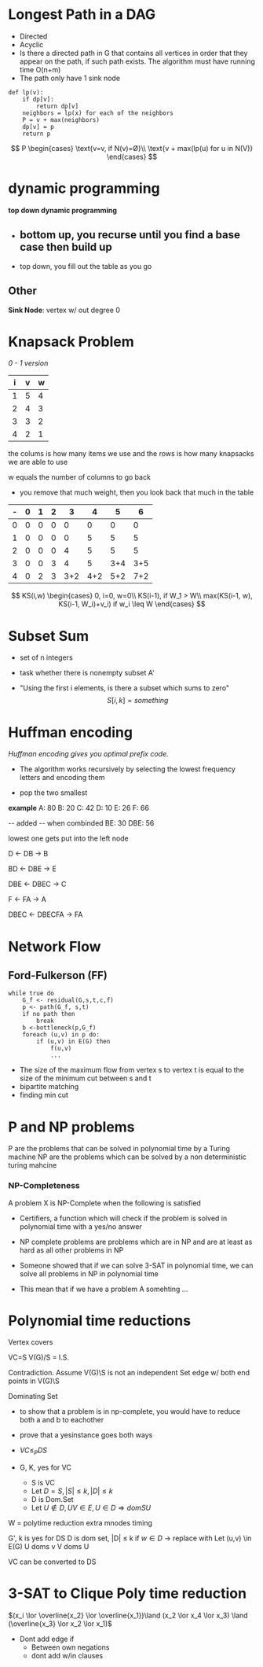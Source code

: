 
# Longest Path in a DAG
- Directed
- Acyclic
- Is there a directed path in G that contains all vertices in order that they appear on the path, if such path exists. The algorithm must have running time O(n+m)
- The path only have 1 sink node

```
def lp(v):
	if dp[v]:
		return dp[v]
	neighbors = lp(x) for each of the neighbors	
	P = v + max(neighbors)
	dp[v] = p
	return p
```

$$
P
\begin{cases}
\text{v=v, if N(v)=Ø}\\
\text{v + max(lp(u) for u in N(V)}
\end{cases}
$$
# dynamic programming

**top down dynamic programming**
- bottom up, you recurse until you find a base case then build up
	- 
- top down, you fill out the table as you go
## Other
**Sink Node**: vertex w/ out degree 0


# Knapsack Problem
*0 - 1 version*


| i   | v   | w   |
| --- | --- | --- |
| 1   | 5   | 4   |
| 2   | 4   | 3   |
| 3   | 3   | 2   |
| 4   | 2   | 1   |

the colums is how many items we use
and the rows is how many knapsacks we are able to use

w equals the number of columns to go back
- you remove that much weight, then you look back that much in the table

| -   | 0   | 1   | 2   | 3   | 4   | 5   | 6   |
| --- | --- | --- | --- | --- | --- | --- | --- |
| 0   | 0   | 0   | 0   | 0   | 0   | 0   | 0   |
| 1   | 0   | 0   | 0   | 0   | 5   | 5   | 5   |
| 2   | 0   | 0   | 0   | 4   | 5   | 5   | 5   |
| 3   | 0   | 0   | 3   | 4   | 5   | 3+4 | 3+5 |
| 4   | 0   | 2   | 3   | 3+2 | 4+2 | 5+2 | 7+2 |

$$
KS(i,w)
\begin{cases}
0, i=0, w=0\\
KS(i-1), if W_1 > W\\
max(KS(i-1, w), KS(i-1, W_i)+v_i) if w_i \leq W
\end{cases}
$$



# Subset Sum
- set of n integers
- task whether there is nonempty subset A'

- "Using the first i elements, is there a subset which sums to zero"
$$
S[i,k] = something
$$


# Huffman encoding
*Huffman encoding gives you optimal prefix code.*
- The algorithm works recursively by selecting the lowest frequency letters and encoding them

- pop the two smallest

**example**
A: 80
B: 20
C: 42
D: 10
E: 26
F: 66

-- added -- when combinded
BE: 30
DBE: 56

lowest one gets put into the left node

D <- DB -> B

BD <- DBE -> E

DBE <- DBEC -> C


F <- FA -> A

DBEC <- DBECFA -> FA


# Network Flow

## Ford-Fulkerson (FF)

```
while true do
	G_f <- residual(G,s,t,c,f)
	p <- path(G_f, s,t)
	if no path then
		break
	b <-bottleneck(p,G_f)
	foreach (u,v) in p do:
		if (u,v) in E(G) then
			f(u,v)
			...
```

- The size of the maximum flow from vertex s to vertex t is equal to the size of the minimum cut between s and t
- bipartite matching
- finding min cut




# P and NP problems


P are the problems that can be solved in polynomial time by a Turing machine
NP are the problems which can be solved by a non deterministic turing mahcine

### NP-Completeness
A problem X is NP-Complete when the following is satisfied
- Certifiers, a function which will check if the problem is solved in polynomial time with a yes/no answer


- NP complete problems are problems which are in NP and are at least as hard as all other problems in NP
- Someone showed that if we can solve 3-SAT in polynomial time, we can solve all problems in NP in polynomial time
- This mean that if we have a problem A somehting ...


# Polynomial time reductions

Vertex covers

VC=S
V(G)/S = I.S.

Contradiction.
Assume V(G)\S is not an independent Set
edge w/ both end points in V(G)\S


Dominating Set
- to show that a problem is in np-complete, you would have to reduce both a and b to eachother
- prove that a yesinstance goes both ways

- $VC \leq_P DS$
- G, K, yes for VC
	- S is VC
	- Let $D=S, |S| \leq k, |D| \leq k$
	- D is Dom.Set
	- Let $U \not \in D, UV \in E, U\in D \Rightarrow dom SU$



W = polytime reduction extra mnodes timing

G', k is yes for DS
D is dom set, |D| $\leq$ k
if $w \in D$ -> replace with
Let (u,v) \in E(G)
U doms v
V doms U


VC can be converted to DS




# 3-SAT to Clique Poly time reduction

$(x_i \lor \overline{x_2} \lor \overline{x_1})\land (x_2 \lor x_4 \lor x_3) \land (\overline{x_3} \lor x_2 \lor x_1)$ 
- Dont add edge if 
	- Between own negations
	- dont add w/in  clauses